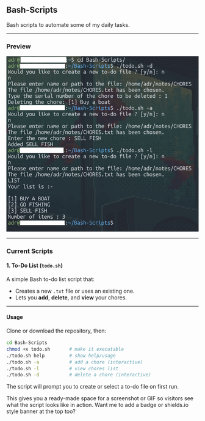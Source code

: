 ## Bash-Scripts

Bash scripts to automate some of my daily tasks.

---

### Preview
![Preview Image](public/todo.png)

---

### Current Scripts

#### 1. To-Do List (`todo.sh`)

A simple Bash to-do list script that:
* Creates a new `.txt` file or uses an existing one.
* Lets you **add**, **delete**, and **view** your chores.
---

#### Usage

Clone or download the repository, then:

```bash
cd Bash-Scripts
chmod +x todo.sh       # make it executable
./todo.sh help         # show help/usage
./todo.sh -a           # add a chore (interactive)
./todo.sh -l           # view chores list
./todo.sh -d           # delete a chore (interactive)
```

The script will prompt you to create or select a to-do file on first run.


This gives you a ready-made space for a screenshot or GIF so visitors see what the script looks like in action. Want me to add a badge or shields.io style banner at the top too?
